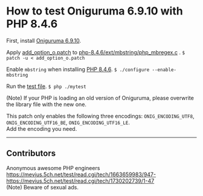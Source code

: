 # How to test Oniguruma 6.9.10 with PHP 8.4.6

First, install [Oniguruma 6.9.10](https://github.com/kkos/oniguruma/releases/tag/v6.9.10).

Apply [add_option_o.patch](https://github.com/tonco-miyazawa/PHP_syntax_oniguruma/blob/main/add_option_o.patch) to [php-8.4.6/ext/mbstring/php_mbregex.c](https://github.com/php/php-src/blob/php-8.4.6/ext/mbstring/php_mbregex.c) . `$ patch -u < add_option_o.patch`

Enable `mbstring` when installing [PHP 8.4.6](https://www.php.net/downloads.php). `$ ./configure --enable-mbstring`

Run the [test file](https://github.com/tonco-miyazawa/PHP_syntax_oniguruma/blob/main/mytest). `$ php ./mytest`

(Note) If your PHP is loading an old version of Oniguruma, please overwrite the library file with the new one.  

This patch only enables the following three encodings:
`ONIG_ENCODING_UTF8`, `ONIG_ENCODING_UTF16_BE`, `ONIG_ENCODING_UTF16_LE`.  
Add the encoding you need.

-------------------------
## Contributors

Anonymous awesome PHP engineers  
https://mevius.5ch.net/test/read.cgi/tech/1663659983/947-  
https://mevius.5ch.net/test/read.cgi/tech/1730202739/1-47  
(Note) Beware of sexual ads.





